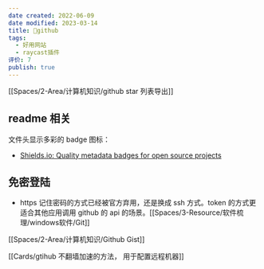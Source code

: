 ```yaml
---
date created: 2022-06-09
date modified: 2023-03-14
title: 🔗github
tags:
  - 好用网站
  - raycast插件
评价: 7
publish: true
---
```


[[Spaces/2-Area/计算机知识/github star 列表导出]]
## readme 相关

文件头显示多彩的 badge 图标：

- [Shields.io: Quality metadata badges for open source projects](https://shields.io/)

## 免密登陆

- https 记住密码的方式已经被官方弃用，还是换成 ssh 方式。token 的方式更适合其他应用调用 github 的 api 的场景。[[Spaces/3-Resource/软件梳理/windows软件/Git]]

[[Spaces/2-Area/计算机知识/Github Gist]]

[[Cards/gtihub 不翻墙加速的方法， 用于配置远程机器]]